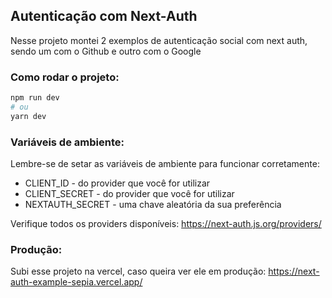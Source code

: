 ## Autenticação com Next-Auth

Nesse projeto montei 2 exemplos de autenticação social com next auth, sendo um com o Github e outro com o Google

### Como rodar o projeto:

```bash
npm run dev
# ou
yarn dev
```

### Variáveis de ambiente:

Lembre-se de setar as variáveis de ambiente para funcionar corretamente:

- CLIENT_ID - do provider que você for utilizar
- CLIENT_SECRET - do provider que você for utilizar
- NEXTAUTH_SECRET - uma chave aleatória da sua preferência

Verifique todos os providers disponíveis: https://next-auth.js.org/providers/

### Produção:

Subi esse projeto na vercel, caso queira ver ele em produção:
https://next-auth-example-sepia.vercel.app/
